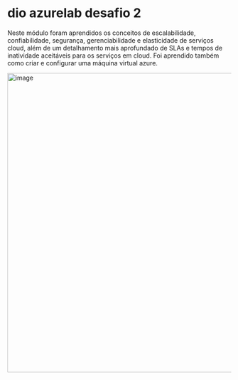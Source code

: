 # dio azurelab desafio 2


Neste módulo foram aprendidos os conceitos de escalabilidade, confiabilidade, segurança, gerenciabilidade e elasticidade de serviços cloud, além de um detalhamento mais aprofundado de SLAs e tempos de inatividade aceitáveis para os serviços em cloud. Foi aprendido também como criar e configurar uma máquina virtual azure. 

<img width="871" height="673" alt="image" src="https://github.com/user-attachments/assets/0fee1e55-089c-4125-b62e-d3bb7b0fb869" />
